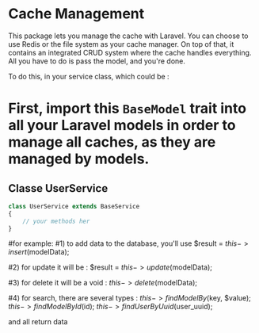 # Cache Management

This package lets you manage the cache with Laravel. You can choose to use Redis or the file system as your cache manager. On top of that, it contains an integrated CRUD system where the cache handles everything. All you have to do is pass the model, and you're done.

To do this, in your service class, which could be :

# First, import this ``BaseModel`` trait into all your Laravel models in order to manage all caches, as they are managed by models.
   
## Classe UserService

```php
class UserService extends BaseService
{
    // your methods her
}
```
#for example:
#1) to add data to the database, you'll use
     $result = $this->insert($modelData);

#2) for update it will be :
     $result = $this->update($modelData);

#3) for delete it will be a void :
    $this->delete($modelData);

#4) for search, there are several types :
     $this->findModelBy($key, $value);
     $this->findModelById($id);
     $this->findUserByUuid($user_uuid);

and all return data